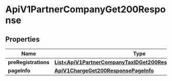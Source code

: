 

# ApiV1PartnerCompanyGet200Response


## Properties

| Name | Type | Description | Notes |
|------------ | ------------- | ------------- | -------------|
|**preRegistrations** | [**List&lt;ApiV1PartnerCompanyTaxIDGet200ResponsePreRegistration&gt;**](ApiV1PartnerCompanyTaxIDGet200ResponsePreRegistration.md) |  |  [optional] |
|**pageInfo** | [**ApiV1ChargeGet200ResponsePageInfo**](ApiV1ChargeGet200ResponsePageInfo.md) |  |  [optional] |



